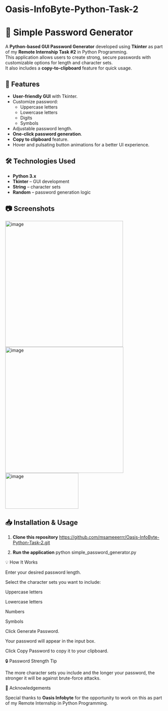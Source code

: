 # Oasis-InfoByte-Python-Task-2

# 🔐 Simple Password Generator

A **Python-based GUI Password Generator** developed using **Tkinter** as part of my **Remote Internship Task #2** in Python Programming.  
This application allows users to create strong, secure passwords with customizable options for length and character sets.  
It also includes a **copy-to-clipboard** feature for quick usage.

## 🚀 Features
- **User-friendly GUI** with Tkinter.
- Customize password:
  - Uppercase letters
  - Lowercase letters
  - Digits
  - Symbols
- Adjustable password length.
- **One-click password generation**.
- **Copy to clipboard** feature.
- Hover and pulsating button animations for a better UI experience.

## 🛠 Technologies Used
- **Python 3.x**
- **Tkinter** – GUI development
- **String** – character sets
- **Random** – password generation logic


## 📷 Screenshots
<img width="372" height="398" alt="image" src="https://github.com/user-attachments/assets/4b268a7e-25af-4a92-adfc-6d972cd00095" />
<img width="373" height="398" alt="image" src="https://github.com/user-attachments/assets/75efd0e8-c1fe-46a5-b886-66bb398754ce" />
<img width="231" height="113" alt="image" src="https://github.com/user-attachments/assets/3a399f8e-b6e9-46bc-bf69-9e1115e5f8bb" />


## 📥 Installation & Usage

1. **Clone this repository**
   https://github.com/msameeerrr/Oasis-InfoByte-Python-Task-2.git

2. **Run the application**
   python simple_password_generator.py

💡 How It Works

Enter your desired password length.

Select the character sets you want to include:

Uppercase letters

Lowercase letters

Numbers

Symbols

Click Generate Password.

Your password will appear in the input box.

Click Copy Password to copy it to your clipboard.

🔒 Password Strength Tip

The more character sets you include and the longer your password, the stronger it will be against brute-force attacks.

🙏 Acknowledgements

Special thanks to **Oasis Infobyte** for the opportunity to work on this as part of my Remote Internship in Python Programming.
